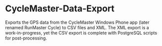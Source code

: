 # CycleMaster-Data-Export
Exports the GPS data from the CycleMaster Windows Phone app (later renamed RunMaster Cycle) to CSV files and XML.
The XML export is a work-in-progress, yet the CSV export is complete with PostgreSQL scripts for post-processing.
